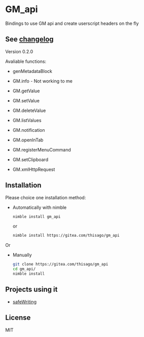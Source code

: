 <!--
  Created at: 07/04/2021 13:24:16 Sunday
  Modified at: 08/05/2021 01:37:42 PM Thursday
-->

# GM_api

Bindings to use GM api and create userscript headers on the fly

## See [changelog](changelog.md)

Version 0.2.0

Avaliable functions:

- genMetadataBlock

- GM.info - Not working to me
- GM.getValue
- GM.setValue
- GM.deleteValue
- GM.listValues
- GM.notification
- GM.openInTab
- GM.registerMenuCommand
- GM.setClipboard
- GM.xmlHttpRequest

## Installation

Please choice one installation method:

- Automatically with nimble
  ```bash
  nimble install gm_api
  ```
  or
  ```bash
  nimble install https://gitea.com/thisago/gm_api
  ```

Or

- Manually
  ```bash
  git clone https://gitea.com/thisago/gm_api
  cd gm_api/
  nimble install
  ```

## Projects using it

- [safeWriting](https://github.com/thisago/safeWriting)

## License

MIT

